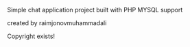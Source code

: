 Simple chat application project built with PHP MYSQL support

created by raimjonovmuhammadali

Copyright exists!
